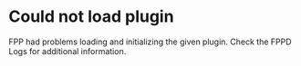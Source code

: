 # Could not load plugin

FPP had problems loading and initializing the given plugin. Check the FPPD Logs for additional information.
